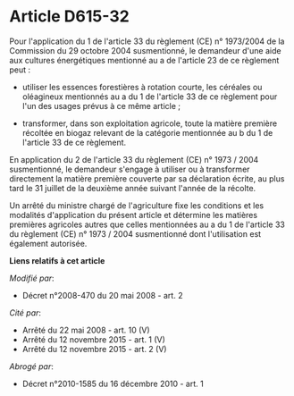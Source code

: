 # Article D615-32

Pour l'application du 1 de l'article 33 du règlement (CE) n° 1973/2004 de la Commission du 29 octobre 2004 susmentionné, le
demandeur d'une aide aux cultures énergétiques mentionné au a de l'article 23 de ce règlement peut :

- utiliser les essences forestières à rotation courte, les céréales ou oléagineux mentionnés au a du 1 de l'article 33 de ce
règlement pour l'un des usages prévus à ce même article ; 

- transformer, dans son exploitation agricole, toute la matière première récoltée en biogaz relevant de la catégorie
mentionnée au b du 1 de l'article 33 de ce règlement.

En application du 2 de l'article 33 du règlement (CE) n° 1973 / 2004 susmentionné, le demandeur s'engage à utiliser ou à
transformer directement la matière première couverte par sa déclaration écrite, au plus tard le 31 juillet de la deuxième
année suivant l'année de la récolte. 

Un arrêté du ministre chargé de l'agriculture fixe les conditions et les modalités d'application du présent article et
détermine les matières premières agricoles autres que celles mentionnées au a du 1 de l'article 33 du règlement (CE) n°
1973 / 2004 susmentionné dont l'utilisation est également autorisée.

**Liens relatifs à cet article**

_Modifié par_:

  - Décret n°2008-470 du 20 mai 2008 - art. 2

_Cité par_:

  - Arrêté du 22 mai 2008 - art. 10 (V)
  - Arrêté du 12 novembre 2015 - art. 1 (V)
  - Arrêté du 12 novembre 2015 - art. 2 (V)

_Abrogé par_:

  - Décret n°2010-1585 du 16 décembre 2010 - art. 1
